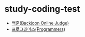 # study-coding-test

- [백준(Backjoon Online Judge)](https://www.acmicpc.net/)
- [프로그래머스(Programmers)](https://programmers.co.kr/)
